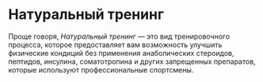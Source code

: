 <!DOCTYPE html>
<html lang="en">
  <head>
    <meta charset="utf-8">
    <link rel="stylesheet" href="css/style.css">
  </head>
  <body>
     <h1 class="roby">Натуральный тренинг</h1>
    <p >Проще говоря, <i>Натуральный тренинг</i> — это вид тренировочного процесса, которое предоставляет вам возможность улучшить физические кондиций без применения анаболических стероидов, пептидов, инсулина, соматотропина и других запрещенных препаратов, которые используют профессиональные спортсмены.</p>
  </body>
</html>
